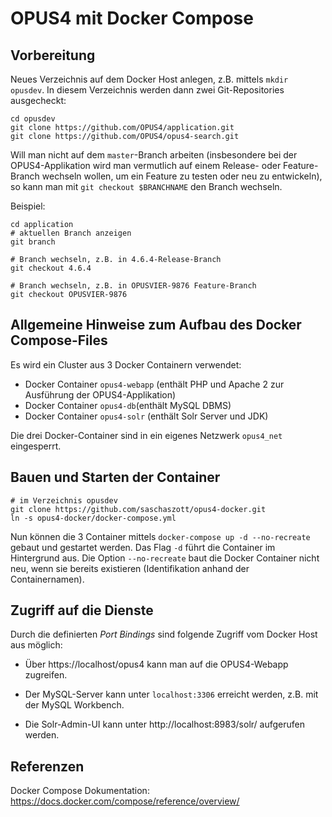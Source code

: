 # OPUS4 mit Docker Compose

## Vorbereitung

Neues Verzeichnis auf dem Docker Host anlegen, z.B. mittels `mkdir opusdev`. In diesem Verzeichnis werden dann zwei Git-Repositories ausgecheckt:

```
cd opusdev
git clone https://github.com/OPUS4/application.git
git clone https://github.com/OPUS4/opus4-search.git
```

Will man nicht auf dem `master`-Branch arbeiten (insbesondere bei der OPUS4-Applikation wird man vermutlich auf einem Release- oder Feature-Branch wechseln wollen, um ein Feature zu testen oder neu zu entwickeln), so kann man mit `git checkout $BRANCHNAME` den Branch wechseln.

Beispiel:
```
cd application
# aktuellen Branch anzeigen
git branch

# Branch wechseln, z.B. in 4.6.4-Release-Branch
git checkout 4.6.4

# Branch wechseln, z.B. in OPUSVIER-9876 Feature-Branch
git checkout OPUSVIER-9876
```

## Allgemeine Hinweise zum Aufbau des Docker Compose-Files

Es wird ein Cluster aus 3 Docker Containern verwendet:

* Docker Container `opus4-webapp` (enthält PHP und Apache 2 zur Ausführung der OPUS4-Applikation)
* Docker Container `opus4-db`(enthält MySQL DBMS)
* Docker Container `opus4-solr` (enthält Solr Server und JDK)

Die drei Docker-Container sind in ein eigenes Netzwerk `opus4_net` eingesperrt.

## Bauen und Starten der Container

```
# im Verzeichnis opusdev
git clone https://github.com/saschaszott/opus4-docker.git
ln -s opus4-docker/docker-compose.yml
```
Nun können die 3 Container mittels `docker-compose up -d --no-recreate` gebaut und gestartet werden. Das Flag `-d` führt die Container im Hintergrund aus. Die Option `--no-recreate` baut die Docker Container nicht neu, wenn sie bereits existieren (Identifikation anhand der Containernamen).

## Zugriff auf die Dienste

Durch die definierten *Port Bindings* sind folgende Zugriff vom Docker Host aus möglich:

* Über https://localhost/opus4 kann man auf die OPUS4-Webapp zugreifen.

* Der MySQL-Server kann unter `localhost:3306` erreicht werden, z.B. mit der MySQL Workbench.

* Die Solr-Admin-UI kann unter http://localhost:8983/solr/ aufgerufen werden.

## Referenzen

Docker Compose Dokumentation: https://docs.docker.com/compose/reference/overview/
